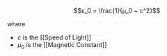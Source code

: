 
$$ε_0 = \frac{1}{μ_0 ~ c^2}$$

where
- $c$ is the [[Speed of Light]]
- $μ_0$ is the [[Magnetic Constant]]